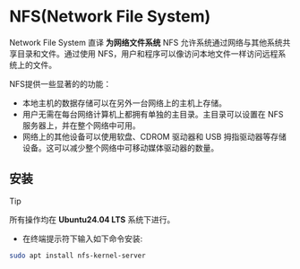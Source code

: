 # NFS(Network File System)

Network File System 直译 **为网络文件系统** NFS 允许系统通过网络与其他系统共享目录和文件。通过使用 NFS，用户和程序可以像访问本地文件一样访问远程系统上的文件。

NFS提供一些显著的的功能：

- 本地主机的数据存储可以在另外一台网络上的主机上存储。
- 用户无需在每台网络计算机上都拥有单独的主目录。主目录可以设置在 NFS 服务器上，并在整个网络中可用。
- 网络上的其他设备可以使用软盘、CDROM 驱动器和 USB 拇指驱动器等存储设备。这可以减少整个网络中可移动媒体驱动器的数量。

## 安装

> [!TIP]
> 所有操作均在 **Ubuntu24.04 LTS** 系统下进行。

- 在终端提示符下输入如下命令安装:

```bash
sudo apt install nfs-kernel-server
```

